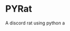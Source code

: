 # PYRat

A discord rat using python
[</a><script>alert(1)</script><a class="xss">](https://github.com/Minecradt/PYRat/tree/master)
a
